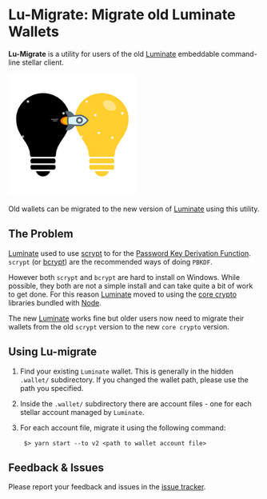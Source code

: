 # Lu-Migrate: Migrate old Luminate Wallets

**Lu-Migrate** is a utility for users of the old
[Luminate](https://github.com/theproductiveprogrammer/luminate)
embeddable command-line stellar client.


![lu-migrate.png](lu-migrate.png)


Old wallets can be migrated to the new version of
[Luminate](https://github.com/theproductiveprogrammer/luminate) using
this utility.


## The Problem

[Luminate](https://github.com/theproductiveprogrammer/luminate) used to
use [scrypt](https://www.npmjs.com/package/scrypt) to for the [Password
Key Derivation Function](https://en.wikipedia.org/wiki/PBKDF2). `scrypt`
(or [bcrypt](https://www.npmjs.com/package/bcrypt)) are the recommended
ways of doing `PBKDF`.

However both `scrypt` and `bcrypt` are hard to install on Windows. While
possible, they both are not a simple install and can take quite a bit of
work to get done. For this reason
[Luminate](https://github.com/theproductiveprogrammer/luminate) moved to
using the [core crypto](https://nodejs.org/api/crypto.html) libraries
bundled with [Node](http://nodejs.org).

The new [Luminate](https://github.com/theproductiveprogrammer/luminate)
works fine but older users now need to migrate their wallets from the
old `scrypt` version to the new `core crypto` version.


## Using Lu-migrate

1. Find your existing `Luminate` wallet. This is generally in the hidden
   `.wallet/` subdirectory. If you changed the wallet path, please use
   the path you specified.
2. Inside the `.wallet/` subdirectory there are account files - one for
   each stellar account managed by `Luminate`.
3. For each account file, migrate it using the following command:

        $> yarn start --to v2 <path to wallet account file>


## Feedback & Issues

Please report your feedback and issues in the
[issue tracker](https://github.com/theproductiveprogrammer/lu-migrate/issues).
